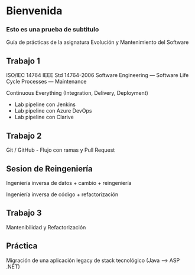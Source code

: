 # Bienvenida
### Esto es una prueba de subtitulo
Guía de prácticas de la asignatura Evolución y Mantenimiento del Software

## Trabajo 1

ISO/IEC 14764  IEEE Std 14764-2006 Software Engineering — Software Life Cycle Processes — Maintenance

Continuous Everything (Integration, Delivery, Deployment)
* Lab pipeline con Jenkins
* Lab pipeline con Azure DevOps
* Lab pipeline con Clarive

## Trabajo 2

Git / GitHub - Flujo con ramas y Pull Request

## Sesion de Reingeniería

Ingeniería inversa de datos + cambio + reingeniería

Ingeniería inversa de código + refactorización

## Trabajo 3

Mantenibilidad y Refactorización

## Práctica

Migración de una aplicación legacy de stack tecnológico (Java --> ASP .NET)
